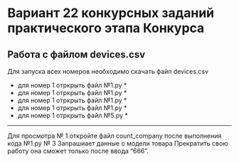 # Вариант 22 конкурсных заданий практического этапа Конкурса
Работа с файлом devices.csv
----
Для запуска всех номеров необходимо скачать файл devices.csv
* для номер 1 отркрыть файл №1.py *
* для номер 1 отркрыть файл №1.py *
* для номер 1 отркрыть файл №1.py *
* для номер 1 отркрыть файл №1.py *
* для номер 1 отркрыть файл №5.py *
----
Для просмотра № 1 откройте файл count_company после выполнения кода №1.py
№ 3 Запрашиает данные о модели товара
Прекратить свою работу она сможет только после ввода “666”.
